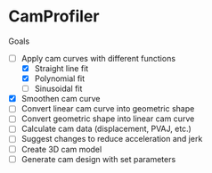 # CamProfiler

Goals
-   [ ] Apply cam curves with different functions
    -   [X] Straight line fit
    -   [X] Polynomial fit
    -   [ ] Sinusoidal fit
-   [X] Smoothen cam curve
-   [ ] Convert linear cam curve into geometric shape
-   [ ] Convert geometric shape into linear cam curve
-   [ ] Calculate cam data (displacement, PVAJ, etc.)
-   [ ] Suggest changes to reduce acceleration and jerk
-   [ ] Create 3D cam model 
-   [ ] Generate cam design with set parameters